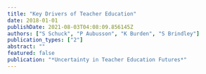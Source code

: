 ```yaml
---
title: "Key Drivers of Teacher Education"
date: 2018-01-01
publishDate: 2021-08-03T04:08:09.856145Z
authors: ["S Schuck", "P Aubusson", "K Burden", "S Brindley"]
publication_types: ["2"]
abstract: ""
featured: false
publication: "*Uncertainty in Teacher Education Futures*"
---
```


